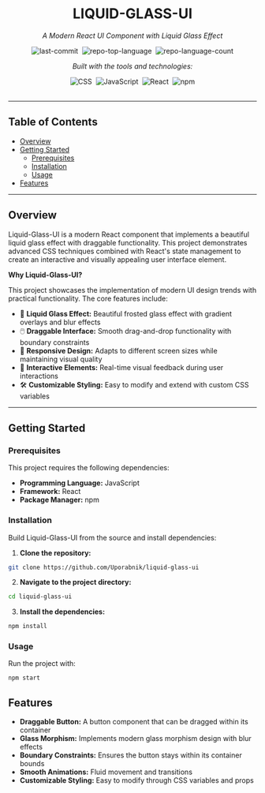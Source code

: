 <div align="center">
<h1>LIQUID-GLASS-UI</h1>
<p><em>A Modern React UI Component with Liquid Glass Effect</em></p>

<img alt="last-commit" src="https://img.shields.io/github/last-commit/Uporabnik/liquid-glass-ui?style=flat&logo=git&logoColor=white&color=0080ff" class="inline-block mx-1" style="margin: 0px 2px;">
<img alt="repo-top-language" src="https://img.shields.io/github/languages/top/Uporabnik/liquid-glass-ui?style=flat&color=0080ff" class="inline-block mx-1" style="margin: 0px 2px;">
<img alt="repo-language-count" src="https://img.shields.io/github/languages/count/Uporabnik/liquid-glass-ui?style=flat&color=0080ff" class="inline-block mx-1" style="margin: 0px 2px;">

<p><em>Built with the tools and technologies:</em></p>
<img alt="CSS" src="https://img.shields.io/badge/CSS-1572B6.svg?style=flat&logo=CSS3&logoColor=white" class="inline-block mx-1" style="margin: 0px 2px;">
<img alt="JavaScript" src="https://img.shields.io/badge/JavaScript-F7DF1E.svg?style=flat&logo=JavaScript&logoColor=black" class="inline-block mx-1" style="margin: 0px 2px;">
<img alt="React" src="https://img.shields.io/badge/React-61DAFB.svg?style=flat&logo=React&logoColor=black" class="inline-block mx-1" style="margin: 0px 2px;">
<img alt="npm" src="https://img.shields.io/badge/npm-CB3837.svg?style=flat&logo=npm&logoColor=white" class="inline-block mx-1" style="margin: 0px 2px;">
</div>

<br>
<hr>

## Table of Contents
- [Overview](#overview)
- [Getting Started](#getting-started)
  - [Prerequisites](#prerequisites)
  - [Installation](#installation)
  - [Usage](#usage)
- [Features](#features)

<hr>

## Overview

Liquid-Glass-UI is a modern React component that implements a beautiful liquid glass effect with draggable functionality. This project demonstrates advanced CSS techniques combined with React's state management to create an interactive and visually appealing user interface element.

**Why Liquid-Glass-UI?**

This project showcases the implementation of modern UI design trends with practical functionality. The core features include:

- 🎨 **Liquid Glass Effect:** Beautiful frosted glass effect with gradient overlays and blur effects
- 🖱️ **Draggable Interface:** Smooth drag-and-drop functionality with boundary constraints
- 💫 **Responsive Design:** Adapts to different screen sizes while maintaining visual quality
- 🎯 **Interactive Elements:** Real-time visual feedback during user interactions
- 🛠️ **Customizable Styling:** Easy to modify and extend with custom CSS variables

<hr>

## Getting Started

### Prerequisites

This project requires the following dependencies:
- **Programming Language:** JavaScript
- **Framework:** React
- **Package Manager:** npm

### Installation

Build Liquid-Glass-UI from the source and install dependencies:

1. **Clone the repository:**
```sh
git clone https://github.com/Uporabnik/liquid-glass-ui
```

2. **Navigate to the project directory:**
```sh
cd liquid-glass-ui
```

3. **Install the dependencies:**
```sh
npm install
```

### Usage

Run the project with:

```sh
npm start
```

## Features

- **Draggable Button:** A button component that can be dragged within its container
- **Glass Morphism:** Implements modern glass morphism design with blur effects
- **Boundary Constraints:** Ensures the button stays within its container bounds
- **Smooth Animations:** Fluid movement and transitions
- **Customizable Styling:** Easy to modify through CSS variables and props
